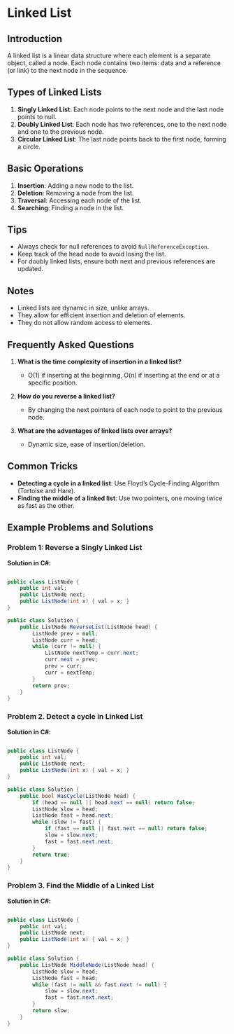 # Linked List

## Introduction
A linked list is a linear data structure where each element is a separate object, called a node. Each node contains two items: data and a reference (or link) to the next node in the sequence.

## Types of Linked Lists
1. **Singly Linked List**: Each node points to the next node and the last node points to null.
2. **Doubly Linked List**: Each node has two references, one to the next node and one to the previous node.
3. **Circular Linked List**: The last node points back to the first node, forming a circle.

## Basic Operations
1. **Insertion**: Adding a new node to the list.
2. **Deletion**: Removing a node from the list.
3. **Traversal**: Accessing each node of the list.
4. **Searching**: Finding a node in the list.

## Tips
- Always check for null references to avoid `NullReferenceException`.
- Keep track of the head node to avoid losing the list.
- For doubly linked lists, ensure both next and previous references are updated.

## Notes
- Linked lists are dynamic in size, unlike arrays.
- They allow for efficient insertion and deletion of elements.
- They do not allow random access to elements.

## Frequently Asked Questions
1. **What is the time complexity of insertion in a linked list?**
   - O(1) if inserting at the beginning, O(n) if inserting at the end or at a specific position.

2. **How do you reverse a linked list?**
   - By changing the next pointers of each node to point to the previous node.

3. **What are the advantages of linked lists over arrays?**
   - Dynamic size, ease of insertion/deletion.

## Common Tricks
- **Detecting a cycle in a linked list**: Use Floyd’s Cycle-Finding Algorithm (Tortoise and Hare).
- **Finding the middle of a linked list**: Use two pointers, one moving twice as fast as the other.

## Example Problems and Solutions

### Problem 1: Reverse a Singly Linked List
**Solution in C#:**
```csharp

public class ListNode {
    public int val;
    public ListNode next;
    public ListNode(int x) { val = x; }
}

public class Solution {
    public ListNode ReverseList(ListNode head) {
        ListNode prev = null;
        ListNode curr = head;
        while (curr != null) {
            ListNode nextTemp = curr.next;
            curr.next = prev;
            prev = curr;
            curr = nextTemp;
        }
        return prev;
    }
}
```
### Problem 2. Detect a cycle in Linked List

**Solution in C#:**
```csharp

public class ListNode {
    public int val;
    public ListNode next;
    public ListNode(int x) { val = x; }
}

public class Solution {
    public bool HasCycle(ListNode head) {
        if (head == null || head.next == null) return false;
        ListNode slow = head;
        ListNode fast = head.next;
        while (slow != fast) {
            if (fast == null || fast.next == null) return false;
            slow = slow.next;
            fast = fast.next.next;
        }
        return true;
    }
}
```

### Problem 3. Find the Middle of a Linked List

**Solution in C#:**
```csharp

public class ListNode {
    public int val;
    public ListNode next;
    public ListNode(int x) { val = x; }
}

public class Solution {
    public ListNode MiddleNode(ListNode head) {
        ListNode slow = head;
        ListNode fast = head;
        while (fast != null && fast.next != null) {
            slow = slow.next;
            fast = fast.next.next;
        }
        return slow;
    }
}
```


